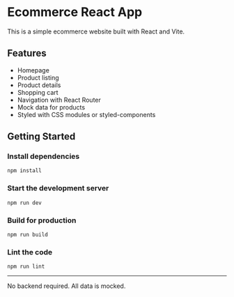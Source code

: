 # Ecommerce React App

This is a simple ecommerce website built with React and Vite.

## Features
- Homepage
- Product listing
- Product details
- Shopping cart
- Navigation with React Router
- Mock data for products
- Styled with CSS modules or styled-components

## Getting Started

### Install dependencies
```
npm install
```

### Start the development server
```
npm run dev
```

### Build for production
```
npm run build
```

### Lint the code
```
npm run lint
```

---
No backend required. All data is mocked.
